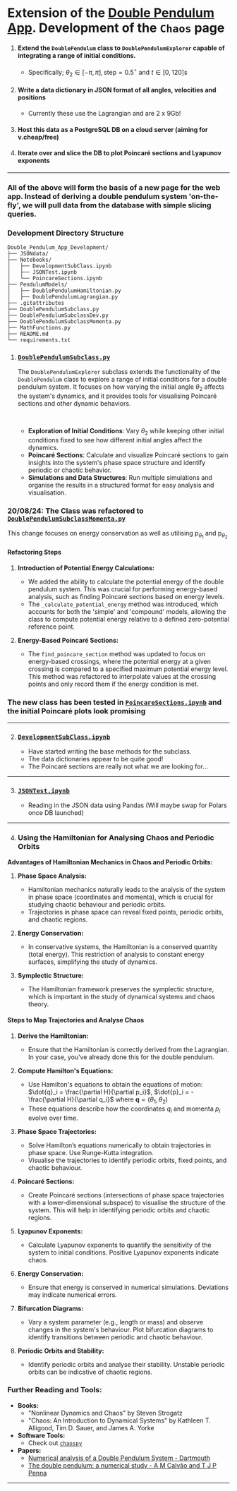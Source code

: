 # Extension of the [Double Pendulum App](https://github.com/pineapple-bois/Double_Pendulum_App/tree/main). Development of the `Chaos` page


1. #### Extend the `DoublePendulum` class to `DoublePendulumExplorer` capable of integrating a range of initial conditions. 
   - Specifically; $\theta_2 \in [-\pi, \pi], \text{step}=0.5^{\circ}$ and $t \in [0, 120]\text{s}$
2. #### Write a data dictionary in JSON format of all angles, velocities and positions 
   - Currently these use the Lagrangian and are 2 x 9Gb!
3. #### Host this data as a PostgreSQL DB on a cloud server (aiming for v.cheap/free)
4. #### Iterate over and slice the DB to plot Poincaré sections and Lyapunov exponents

----

### All of the above will form the basis of a new page for the web app. Instead of deriving a double pendulum system 'on-the-fly', we will pull data from the database with simple slicing queries.

### Development Directory Structure

```
Double_Pendulum_App_Development/
├── JSONdata/
├── Notebooks/
│   ├── DevelopmentSubClass.ipynb
│   ├── JSONTest.ipynb
│   └── PoincareSections.ipynb
├── PendulumModels/
│   ├── DoublePendulumHamiltonian.py
│   ├── DoublePendulumLagrangian.py
├── .gitattributes
├── DoublePendulumSubclass.py
├── DoublePendulumSubclassDev.py
├── DoublePendulumSubclassMomenta.py
├── MathFunctions.py
├── README.md
└── requirements.txt
```

1. ### [`DoublePendulumSubclass.py`](pyscripts/DoublePendulumSubclass.py)

   The `DoublePendulumExplorer` subclass extends the functionality of the `DoublePendulum` class to explore a range of initial conditions for a double pendulum system. It focuses on how varying the initial angle $\theta_2$ affects the system's dynamics, and it provides tools for visualising Poincaré sections and other dynamic behaviors.

   &nbsp;
     - **Exploration of Initial Conditions**: Vary $\theta_2$ while keeping other initial conditions fixed to see how different initial angles affect the dynamics.
     - **Poincaré Sections**: Calculate and visualize Poincaré sections to gain insights into the system's phase space structure and identify periodic or chaotic behavior.
     - **Simulations and Data Structures**: Run multiple simulations and organise the results in a structured format for easy analysis and visualisation.

   
### 20/08/24: The Class was refactored to [`DoublePendulumSubclassMomenta.py`](DoublePendulumSubclassMomenta.py) 

This change focuses on energy conservation as well as utilising $\text{p}_{\theta_1}$ and $\text{p}_{\theta_2}$

#### Refactoring Steps

1. **Introduction of Potential Energy Calculations:**
   - We added the ability to calculate the potential energy of the double pendulum system. This was crucial for performing energy-based analysis, such as finding Poincaré sections based on energy levels.
   - The `_calculate_potential_energy` method was introduced, which accounts for both the 'simple' and 'compound' models, allowing the class to compute potential energy relative to a defined zero-potential reference point.

2. **Energy-Based Poincaré Sections:**
   - The `find_poincare_section` method was updated to focus on energy-based crossings, where the potential energy at a given crossing is compared to a specified maximum potential energy level. This method was refactored to interpolate values at the crossing points and only record them if the energy condition is met.


### The new class has been tested in [`PoincareSections.ipynb`](Notebooks/PoincareSections.ipynb) and the initial Poincaré plots look promising

---

2. ### [`DevelopmentSubClass.ipynb`](Notebooks/DevelopmentSubClass.ipynb)
   - Have started writing the base methods for the subclass.
   - The data dictionaries appear to be quite good!
   - The Poincaré sections are really not what we are looking for...

----

3. ### [`JSONTest.ipynb`](Notebooks/JSONTest.ipynb)
   - Reading in the JSON data using Pandas (Will maybe swap for Polars once DB launched)

----

4. ### Using the Hamiltonian for Analysing Chaos and Periodic Orbits

**Advantages of Hamiltonian Mechanics in Chaos and Periodic Orbits:**
1. **Phase Space Analysis:**
   - Hamiltonian mechanics naturally leads to the analysis of the system in phase space (coordinates and momenta), which is crucial for studying chaotic behaviour and periodic orbits.
   - Trajectories in phase space can reveal fixed points, periodic orbits, and chaotic regions.

2. **Energy Conservation:**
   - In conservative systems, the Hamiltonian is a conserved quantity (total energy). This restriction of analysis to constant energy surfaces, simplifying the study of dynamics.

3. **Symplectic Structure:**
   - The Hamiltonian framework preserves the symplectic structure, which is important in the study of dynamical systems and chaos theory.

#### Steps to Map Trajectories and Analyse Chaos

1. **Derive the Hamiltonian:**
   - Ensure that the Hamiltonian is correctly derived from the Lagrangian. In your case, you’ve already done this for the double pendulum.

2. **Compute Hamilton's Equations:**
   - Use Hamilton's equations to obtain the equations of motion:
     $\dot{q}_i = \frac{\partial H}{\partial p_i}$, $\dot{p}_i = -\frac{\partial H}{\partial q_i}$ where $\mathbf{q}=(\theta_1, \theta_2)$
   - These equations describe how the coordinates $q_i$ and momenta $p_i$ evolve over time.

3. **Phase Space Trajectories:**
   - Solve Hamilton’s equations numerically to obtain trajectories in phase space. Use Runge-Kutta integration.
   - Visualise the trajectories to identify periodic orbits, fixed points, and chaotic behaviour.

4. **Poincaré Sections:**
   - Create Poincaré sections (intersections of phase space trajectories with a lower-dimensional subspace) to visualise the structure of the system. This will help in identifying periodic orbits and chaotic regions.

5. **Lyapunov Exponents:**
   - Calculate Lyapunov exponents to quantify the sensitivity of the system to initial conditions. Positive Lyapunov exponents indicate chaos.

6. **Energy Conservation:**
   - Ensure that energy is conserved in numerical simulations. Deviations may indicate numerical errors.

7. **Bifurcation Diagrams:**
   - Vary a system parameter (e.g., length or mass) and observe changes in the system's behaviour. Plot bifurcation diagrams to identify transitions between periodic and chaotic behaviour.

8. **Periodic Orbits and Stability:**
   - Identify periodic orbits and analyse their stability. Unstable periodic orbits can be indicative of chaotic regions.

### Further Reading and Tools:
- **Books:**
  - "Nonlinear Dynamics and Chaos" by Steven Strogatz
  - "Chaos: An Introduction to Dynamical Systems" by Kathleen T. Alligood, Tim D. Sauer, and James A. Yorke
- **Software Tools:**
  - Check out [`chaospy`](https://chaospy.readthedocs.io/en/master/)
- **Papers:**
  - [Numerical analysis of a Double Pendulum System - Dartmouth](https://math.dartmouth.edu/archive/m53f09/public_html/proj/Roja_writeup.pdf)
  - [The double pendulum: a numerical study - A M Calvão and T J P Penna](https://iopscience-iop-org.libezproxy.open.ac.uk/article/10.1088/0143-0807/36/4/045018)

----
